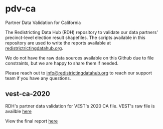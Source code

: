 # pdv-ca

Partner Data Validation for California

The Redistricting Data Hub (RDH) repository to validate our data partners' precinct-level election result shapefiles. The scripts available in this repository are used to write the reports available at [redistrictrictingdatahub.org]([https://redistrictingdatahub.org/](https://redistrictingdatahub.org/)). 

We do not have the raw data sources available on this Github due to file constraints, but we are happy to share them if needed. 

Please reach out to info@redistrictingdatahub.org to reach our support team if you have any questions. 

## vest-ca-2020

RDH's partner data validation for VEST's 2020 CA file. VEST's raw file is availble [here](https://dataverse.harvard.edu/file.xhtml?fileId=5206371&version=28.0)

View the final report [here](https://redistrictingdatahub.org/dataset/vest-2020-california-precinct-and-election-results/)
